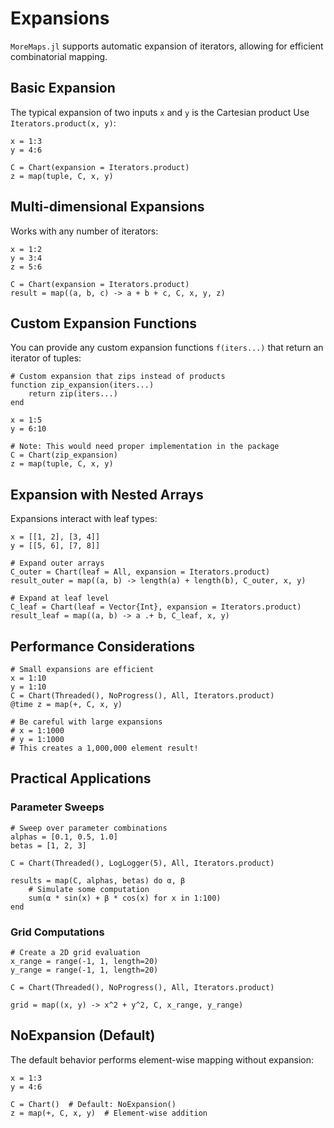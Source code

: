 # Expansions

`MoreMaps.jl` supports automatic expansion of iterators, allowing for efficient combinatorial mapping.

## Basic Expansion

The typical expansion of two inputs `x` and `y` is the Cartesian product Use `Iterators.product(x, y)`:

```@example MoreMaps
x = 1:3
y = 4:6

C = Chart(expansion = Iterators.product)
z = map(tuple, C, x, y)
```

## Multi-dimensional Expansions

Works with any number of iterators:

```@example MoreMaps
x = 1:2
y = 3:4
z = 5:6

C = Chart(expansion = Iterators.product)
result = map((a, b, c) -> a + b + c, C, x, y, z)
```


## Custom Expansion Functions

You can provide any custom expansion functions `f(iters...)` that return an iterator of tuples:

```@example MoreMaps
# Custom expansion that zips instead of products
function zip_expansion(iters...)
    return zip(iters...)
end

x = 1:5
y = 6:10

# Note: This would need proper implementation in the package
C = Chart(zip_expansion)
z = map(tuple, C, x, y)
```

## Expansion with Nested Arrays

Expansions interact with leaf types:

```@example MoreMaps
x = [[1, 2], [3, 4]]
y = [[5, 6], [7, 8]]

# Expand outer arrays
C_outer = Chart(leaf = All, expansion = Iterators.product)
result_outer = map((a, b) -> length(a) + length(b), C_outer, x, y)

# Expand at leaf level
C_leaf = Chart(leaf = Vector{Int}, expansion = Iterators.product)
result_leaf = map((a, b) -> a .+ b, C_leaf, x, y)
```

## Performance Considerations

```@example MoreMaps
# Small expansions are efficient
x = 1:10
y = 1:10
C = Chart(Threaded(), NoProgress(), All, Iterators.product)
@time z = map(+, C, x, y)

# Be careful with large expansions
# x = 1:1000
# y = 1:1000
# This creates a 1,000,000 element result!
```

## Practical Applications

### Parameter Sweeps

```@example MoreMaps
# Sweep over parameter combinations
alphas = [0.1, 0.5, 1.0]
betas = [1, 2, 3]

C = Chart(Threaded(), LogLogger(5), All, Iterators.product)

results = map(C, alphas, betas) do α, β
    # Simulate some computation
    sum(α * sin(x) + β * cos(x) for x in 1:100)
end
```

### Grid Computations

```@example MoreMaps
# Create a 2D grid evaluation
x_range = range(-1, 1, length=20)
y_range = range(-1, 1, length=20)

C = Chart(Threaded(), NoProgress(), All, Iterators.product)

grid = map((x, y) -> x^2 + y^2, C, x_range, y_range)
```

## NoExpansion (Default)

The default behavior performs element-wise mapping without expansion:

```@example MoreMaps
x = 1:3
y = 4:6

C = Chart()  # Default: NoExpansion()
z = map(+, C, x, y)  # Element-wise addition
```